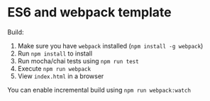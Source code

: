 # ES6 and webpack template


Build:

1. Make sure you have `webpack` installed (`npm install -g webpack`)
2. Run `npm install` to install
3. Run mocha/chai tests using `npm run test`
3. Execute `npm run webpack`
4. View `index.html` in a browser


You can enable incremental build using `npm run webpack:watch`